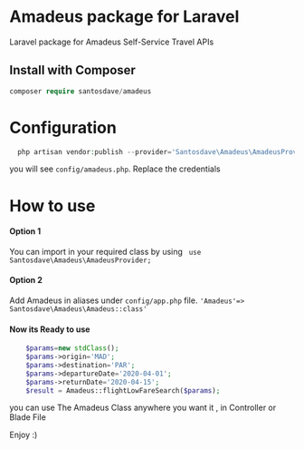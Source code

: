 # Amadeus package for Laravel

Laravel package for Amadeus Self-Service Travel APIs

## Install with Composer

```php
composer require santosdave/amadeus
```

# Configuration

```php
  php artisan vendor:publish --provider='Santosdave\Amadeus\AmadeusProvider'

```

you will see `config/amadeus.php`. Replace the credentials

# How to use

#### Option 1

You can import in your required class by using ` use Santosdave\Amadeus\AmadeusProvider;`

#### Option 2

Add Amadeus in aliases under `config/app.php` file.
`'Amadeus'=> Santosdave\Amadeus\Amadeus::class' `

#### Now its Ready to use

```php
    $params=new stdClass();
    $params->origin='MAD';
    $params->destination='PAR';
    $params->departureDate='2020-04-01';
    $params->returnDate='2020-04-15';
    $result = Amadeus::flightLowFareSearch($params);
```

you can use The Amadeus Class anywhere you want it , in Controller or Blade File

Enjoy :)
